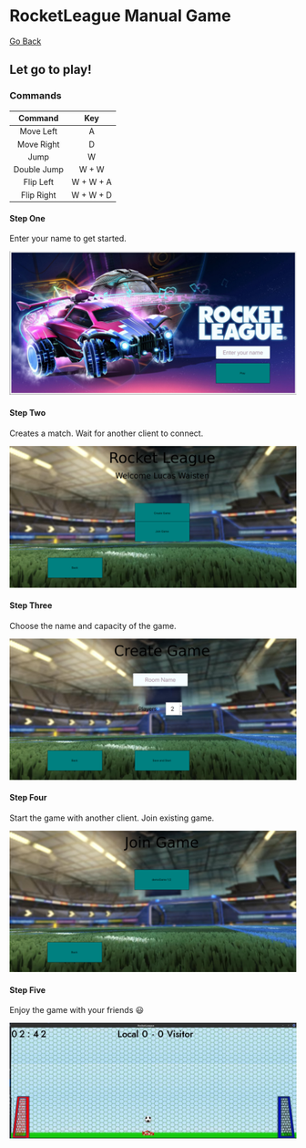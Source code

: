 # RocketLeague Manual Game
[Go Back](README.md)
## Let go to play!

### Commands

|   Command   |    Key    | 
|:-----------:|:---------:|
|  Move Left  |     A     |
| Move Right  |     D     | 
|    Jump     |     W     | 
| Double Jump |   W + W   | 
|  Flip Left  | W + W + A |
| Flip Right  | W + W + D |

#### Step One

Enter your name to get started.

![Inicio](diagramas/Inicio.png "Inicio")


#### Step Two

Creates a match. Wait for another client to connect.

![Menu](diagramas/Menu.png "Menu")

#### Step Three
Choose the name and capacity of the game.

![Create](diagramas/Create.png "Create")

#### Step Four

Start the game with another client. Join existing game.

![Join](diagramas/Join.png "Join")

#### Step Five

Enjoy the game with your friends 😃

![Game](diagramas/Game.jpeg "Game")
